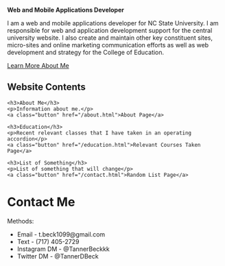 <p><strong>Web and Mobile Applications Developer</strong></p>

<p>I am a web and mobile applications developer for NC State University. I am responsible for web and application development support for the central university website. I also create and maintain other key constituent sites, micro-sites and online marketing communication efforts as well as web development and strategy for the College of Education.</p>

<p><a class="button" href="/about">Learn More About Me</a></p>

<h2>Website Contents</h2>

<div class="content-boxes">

    <h3>About Me</h3>
    <p>Information about me.</p>
    <a class="button" href="/about.html">About Page</a>

</div>

<div class="content-boxes">

    <h3>Education</h3>
    <p>Recent relevant classes that I have taken in an operating accordion</p>
    <a class="button" href="/education.html">Relevant Courses Taken Page</a>

</div>

<div class="content-boxes">

    <h3>List of Something</h3>
    <p>List of something that will change</p>
    <a class="button" href="/contact.html">Random List Page</a>

</div>



# Contact Me
  
<body>
  Methods:
  
  <ul>
    <li>Email - t.beck1099@gmail.com</li>
    <li>Text - (717) 405-2729</li>
    <li>Instagram DM - @TannerBeckkk</li>
    <li>Twitter DM - @TannerDBeck</li>
  </ul>
  
</body>
  
  
  
